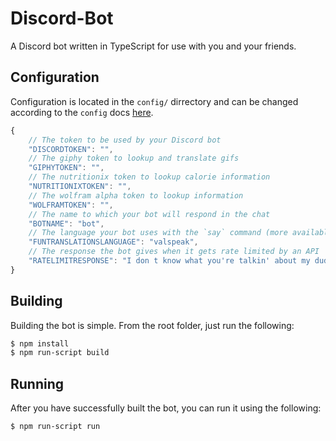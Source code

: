 # Discord-Bot
A Discord bot written in TypeScript for use with you and your friends.

## Configuration

Configuration is located in the `config/` dirrectory and can be changed according to the `config` docs [here](https://www.npmjs.com/package/config).

```js
{
    // The token to be used by your Discord bot
    "DISCORDTOKEN": "",
    // The giphy token to lookup and translate gifs
    "GIPHYTOKEN": "",
    // The nutritionix token to lookup calorie information
    "NUTRITIONIXTOKEN": "",
    // The wolfram alpha token to lookup information
    "WOLFRAMTOKEN": "",
    // The name to which your bot will respond in the chat
    "BOTNAME": "bot",
    // The language your bot uses with the `say` command (more available here: https://funtranslations.com/api/)
    "FUNTRANSLATIONSLANGUAGE": "valspeak",
    // The response the bot gives when it gets rate limited by an API
    "RATELIMITRESPONSE": "I don t know what you're talkin' about my dude! Get back to me in an hour!"
}
```

## Building

Building the bot is simple.  From the root folder, just run the following:

```bash
$ npm install
$ npm run-script build
```

## Running

After you have successfully built the bot, you can run it using the following:

```bash
$ npm run-script run
```
